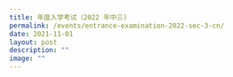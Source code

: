 ```yaml
---
title: 年度入学考试（2022 年中三)
permalink: /events/entrance-examination-2022-sec-3-cn/
date: 2021-11-01
layout: post
description: ""
image: ""
---
```

